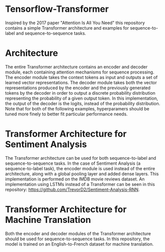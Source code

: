 # Tensorflow-Transformer
Inspired by the 2017 paper "Attention Is All You Need" this repository contains a simple Transformer architecture and examples for sequence-to-label and sequence-to-sequence tasks.

# Architecture
The entire Transformer architecture contains an encoder and decoder module, each containing attention mechanisms for sequence processing. The encoder module takes the context tokens as input and outputs a set of learned vector representations. The decoder module takes both the vector representations produced by the encoder and the previously generated tokens by the decoder in order to output a discrete probability distribution representing the probability of a given output token. In this implementation, the output of the decoder is the logits, instead of the probability distribution. Note that for both of the following examples, hyperparamers should be tuned more finely to better fit particular performance needs.

# Transformer Architecture for Sentiment Analysis
The Transformer architecture can be used for both sequence-to-label and sequence-to-sequence tasks. In the case of Sentiment Analysis (a sequence-to-label task), the encoder module is used instead of the entire architecture, along with a global pooling layer and added dense layers. This implementation is performed on the IMDB movie reviews dataset. An implementation using LSTMs instead of a Transformer can be seen in this repository: https://github.com/TrevorD2/Sentiment-Analysis-RNN. 

# Transformer Architecture for Machine Translation
Both the encoder and decoder modules of the Transformer architecture should be used for sequence-to-sequence tasks. In this repository, the model is trained on an English-to-French dataset for machine translation. 

